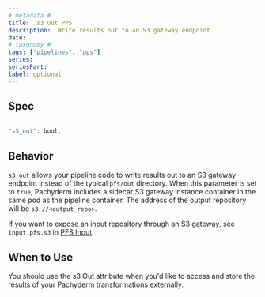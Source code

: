 ```yaml
---
# metadata # 
title:  s3 Out PPS
description:  Write results out to an S3 gateway endpoint.
date: 
# taxonomy #
tags: ["pipelines", "pps"]
series:
seriesPart:
label: optional
---
```


## Spec

```s

"s3_out": bool,

```

## Behavior 

`s3_out` allows your pipeline code to write results out to an S3 gateway
endpoint instead of the typical `pfs/out` directory. When this parameter
is set to `true`, Pachyderm includes a sidecar S3 gateway instance
container in the same pod as the pipeline container. The address of the
output repository will be `s3://<output_repo>`. 

If you want to expose an input repository through an S3 gateway, see
`input.pfs.s3` in [PFS Input](#pfs-input). 

## When to Use 

You should use the s3 Out attribute when you'd like to access and store the results of your Pachyderm transformations externally. 

